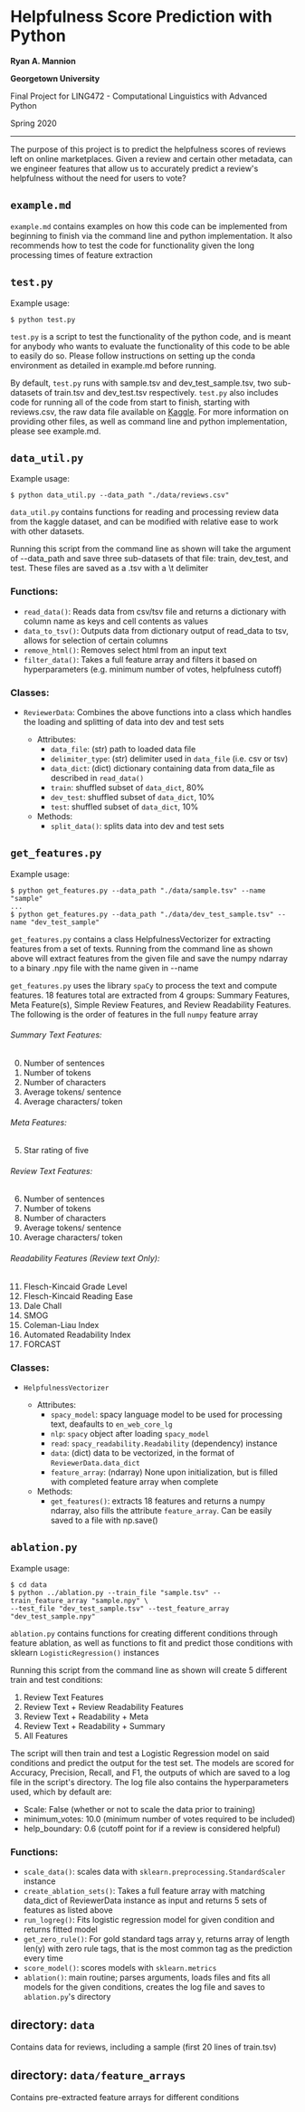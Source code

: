# Helpfulness Score Prediction with Python

**Ryan A. Mannion**

**Georgetown University**

Final Project for LING472 - Computational Linguistics
with Advanced Python

Spring 2020

---
The purpose of this project is to predict the helpfulness scores of
reviews left on online marketplaces. Given a review and certain other
metadata, can we engineer features that allow us to accurately predict a
review's helpfulness without the need for users to vote? 

## `example.md`

`example.md` contains examples on how this code can be implemented from
beginning to finish via the command line and python implementation. It
also recommends how to test the code for functionality given the long
processing times of feature extraction

## `test.py`
Example usage: 

    $ python test.py

`test.py` is a script to test the functionality of the python code, and
is meant for anybody who wants to evaluate the functionality of this
code to be able to easily do so. Please follow instructions on setting
up the conda environment as detailed in example.md before running. 

By default, `test.py` runs with sample.tsv and dev_test_sample.tsv, two
sub-datasets of train.tsv and dev_test.tsv respectively. `test.py` also
includes code for running all of the code from start to finish, starting
with reviews.csv, the raw data file available on
[Kaggle](https://www.kaggle.com/snap/amazon-fine-food-reviews). For more
information on providing other files, as well as command line and python
implementation, please see example.md. 

## `data_util.py`
Example usage: 

    $ python data_util.py --data_path "./data/reviews.csv"

`data_util.py` contains functions for reading and processing review data
from the kaggle dataset, and can be modified with relative ease to work
with other datasets. 

Running this script from the command line as shown will take the
argument of --data_path and save three sub-datasets of that file: train,
dev_test, and test. These files are saved as a .tsv with a \t delimiter

### Functions:

- `read_data()`: Reads data from csv/tsv file and returns a dictionary
  with column name as keys and cell contents as values
- `data_to_tsv()`: Outputs data from dictionary output of read_data to
  tsv, allows for selection of certain columns
- `remove_html()`: Removes select html from an input text
- `filter_data()`: Takes a full feature array and filters it based on
  hyperparameters (e.g. minimum number of votes, helpfulness cutoff)
  
### Classes:
- `ReviewerData`: Combines the above functions into a class which
  handles the loading and splitting of data into dev and test sets
  
  - Attributes: 
    - `data_file`: (str) path to loaded data file
    - `delimiter_type`: (str) delimiter used in `data_file` (i.e. csv or
      tsv)
    - `data_dict`: (dict) dictionary containing data from data_file as
      described in `read_data()`
    - `train`: shuffled subset of `data_dict`, 80%
    - `dev_test`: shuffled subset of `data_dict`, 10%
    - `test`: shuffled subset of `data_dict`, 10%
  - Methods:
    - `split_data()`: splits data into dev and test sets 


## `get_features.py`
Example usage: 

    $ python get_features.py --data_path "./data/sample.tsv" --name "sample"
    ... 
    $ python get_features.py --data_path "./data/dev_test_sample.tsv" --name "dev_test_sample"

`get_features.py` contains a class HelpfulnessVectorizer for extracting
features from a set of texts. Running from the command line as shown
above will extract features from the given file and save the numpy
ndarray to a binary .npy file with the name given in --name

`get_features.py` uses the library `spaCy` to process the text and
compute features. 18 features total are extracted from 4 groups: Summary
Features, Meta Feature(s), Simple Review Features, and Review
Readability Features. The following is the order of features in the full
`numpy` feature array

###### Summary Text Features:

0. Number of sentences
1.  Number of tokens
2.  Number of characters
3.  Average tokens/ sentence
4.  Average characters/ token 

###### Meta Features:

5.  Star rating of five 

###### Review Text Features:

6.  Number of sentences
7.  Number of tokens
8.  Number of characters
9.  Average tokens/ sentence
10.  Average characters/ token

###### Readability Features (Review text Only):

11.  Flesch-Kincaid Grade Level
12.  Flesch-Kincaid Reading Ease
13.  Dale Chall
14.  SMOG
15.  Coleman-Liau Index
16.  Automated Readability Index
17.  FORCAST
  
### Classes:
- `HelpfulnessVectorizer`
  
  - Attributes: 
    - `spacy_model`: spacy language model to be used for processing
      text, deafaults to `en_web_core_lg`
    - `nlp`: `spacy` object after loading `spacy_model`
    - `read`: `spacy_readability.Readability` (dependency) instance
    - `data`: (dict) data to be vectorized, in the format of
      `ReviewerData.data_dict`
    - `feature_array`: (ndarray) None upon initialization, but is filled
      with completed feature array when complete
  - Methods:
    - `get_features()`: extracts 18 features and returns a numpy
      ndarray, also fills the attribute `feature_array`. Can be easily
      saved to a file with np.save()

## `ablation.py`
Example usage: 

    $ cd data
    $ python ../ablation.py --train_file "sample.tsv" --train_feature_array "sample.npy" \
    --test_file "dev_test_sample.tsv" --test_feature_array "dev_test_sample.npy"

`ablation.py` contains functions for creating different conditions
through feature ablation, as well as functions to fit and predict those
conditions with sklearn `LogisticRegression()` instances

Running this script from the command line as shown will create 5
different train and test conditions:

1. Review Text Features
2. Review Text + Review Readability Features
3. Review Text + Readability + Meta
4. Review Text + Readability + Summary
5. All Features

The script will then train and test a Logistic Regression model on said
conditions and predict the output for the test set. The models are
scored for Accuracy, Precision, Recall, and F1, the outputs of which are
saved to a log file in the script's directory. The log file also
contains the hyperparameters used, which by default are:

- Scale: False (whether or not to scale the data prior to training)
- minimum_votes: 10.0 (minimum number of votes required to be included)
- help_boundary: 0.6 (cutoff point for if a review is considered
  helpful)


### Functions:

- `scale_data()`: scales data with
  `sklearn.preprocessing.StandardScaler` instance
- `create_ablation_sets()`: Takes a full feature array with matching
  data_dict of ReviewerData instance as input and returns 5 sets of
  features as listed above
- `run_logreg()`: Fits logistic regression model for given condition and
  returns fitted model
- `get_zero_rule()`: For gold standard tags array y, returns array of
  length len(y) with zero rule tags, that is the most common tag as the
  prediction every time
- `score_model()`: scores models with `sklearn.metrics`
- `ablation()`: main routine; parses arguments, loads files and fits all
  models for the given conditions, creates the log file and saves to
  `ablation.py`'s directory 

## directory: `data`

Contains data for reviews, including a sample (first 20 lines of
train.tsv)

## directory: `data/feature_arrays`

Contains pre-extracted feature arrays for different conditions
